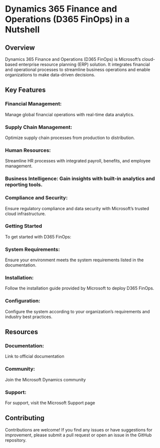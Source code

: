 # Dynamics 365 Finance and Operations (D365 FinOps) in a Nutshell

## Overview
Dynamics 365 Finance and Operations (D365 FinOps) is Microsoft’s cloud-based enterprise resource planning (ERP) solution. It integrates financial and operational processes to streamline business operations and enable organizations to make data-driven decisions.

## Key Features
### Financial Management: 
Manage global financial operations with real-time data analytics.

### Supply Chain Management: 
Optimize supply chain processes from production to distribution.

### Human Resources: 
Streamline HR processes with integrated payroll, benefits, and employee management.

### Business Intelligence: Gain insights with built-in analytics and reporting tools.

### Compliance and Security: 
Ensure regulatory compliance and data security with Microsoft’s trusted cloud infrastructure.

### Getting Started
To get started with D365 FinOps:

### System Requirements: 
Ensure your environment meets the system requirements listed in the documentation.

### Installation: 
Follow the installation guide provided by Microsoft to deploy D365 FinOps.

### Configuration: 
Configure the system according to your organization’s requirements and industry best practices.

## Resources
### Documentation: 
Link to official documentation

### Community: 
Join the Microsoft Dynamics community

### Support: 
For support, visit the Microsoft Support page

## Contributing
Contributions are welcome! If you find any issues or have suggestions for improvement, please submit a pull request or open an issue in the GitHub repository.

